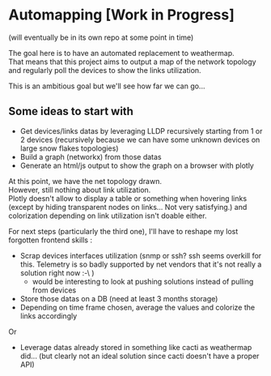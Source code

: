 # Automapping [Work in Progress]

(will eventually be in its own repo at some point in time)

The goal here is to have an automated replacement to weathermap.  
That means that this project aims to output a map of the network topology and regularly poll the devices to show the links utilization.

This is an ambitious goal but we'll see how far we can go...


## Some ideas to start with

- Get devices/links datas by leveraging LLDP recursively starting from 1 or 2 devices (recursively because we can have some unknown devices on large snow flakes topologies)
- Build a graph (networkx) from those datas
- Generate an html/js output to show the graph on a browser with plotly

At this point, we have the net topology drawn.  
However, still nothing about link utilization.  
Plotly doesn't allow to display a table or something when hovering links (except by hiding transparent nodes on links... Not very satisfying.) and  
colorization depending on link utilization isn't doable either.

For next steps (particularly the third one), I'll have to reshape my lost forgotten frontend skills : 

- Scrap devices interfaces utilization (snmp or ssh? ssh seems overkill for this. Telemetry is so badly supported by net vendors that it's not really a solution right now :-\ )
  - would be interesting to look at pushing solutions instead of pulling from devices
- Store those datas on a DB (need at least 3 months storage)
- Depending on time frame chosen, average the values and colorize the links accordingly

Or 

- Leverage datas already stored in something like cacti as weathermap did... (but clearly not an ideal solution since cacti doesn't have a proper API)
